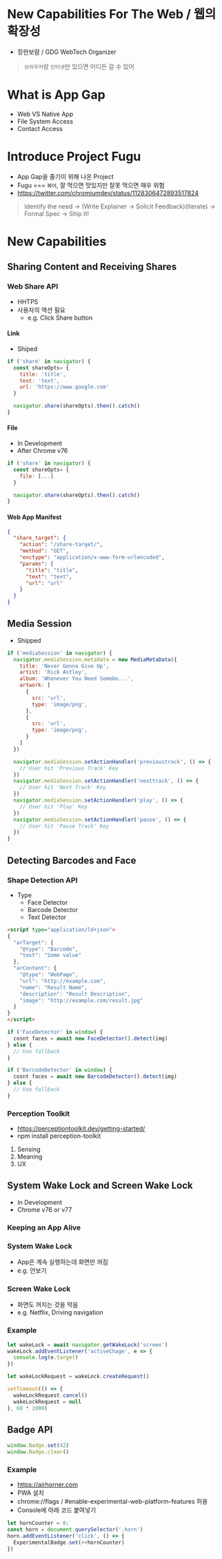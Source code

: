 # New Capabilities For The Web / 웹의 확장성
- 장한보람 / GDG WebTech Organizer

> `브라우저`랑 `인터넷`만 있으면 어디든 갈 수 있어

# What is App Gap
- Web VS Native App
- File System Access
- Contact Access

# Introduce Project Fugu
- App Gap을 줄기이 위해 나온 Project
- Fugu === `복어`, 잘 먹으면 맛있지만 잘못 먹으면 매우 위험
- https://twitter.com/chromiumdev/status/1128306472893517824

> Identify the need -> (Write Explainer -> Solicit Feedback)(Iterate) -> Formal Spec -> Ship It!

# New Capabilities

## Sharing Content and Receiving Shares

### Web Share API
- HHTPS
- 사용자의 액션 필요
   - e.g. Click Share button

#### Link
- Shiped
```JavaScript
if ('share' in navigator) {
  const shareOpts= {
    title: 'title',
    text: 'text',
    url: 'https://www.google.com'
  }

  navigator.share(shareOpts).then().catch()
}
```

#### File
- In Development
- After Chrome v76
```JavaScript
if ('share' in navigator) {
  const shareOpts= {
    file: [...]
  }

  navigator.share(shareOpts).then().catch()
}
```

#### Web App Manifest
```JSON
{
  "share_target": {
    "action": "/share-target/",
    "method": "GET",
    "enctype": "application/x-www-form-urlencoded",
    "params": {
      "title": "title",
      "text": "text",
      "url": "url"
    }
  }
}
```

## Media Session
- Shipped

```JavaScript
if ('mediaSession' in navigator) {
  navigator.mediaSession.metadata = new MediaMetaData({
    title: 'Never Gonna Give Up',
    artist: 'Rick Astley',
    album: 'Whenever You Need Somebo...',
    artwork: [
      {
        src: 'url',
        type: 'image/png',
      },
      {
        src: 'url',
        type: 'image/png',
      }
    ]
  })

  navigator.mediaSession.setActionHandler('previoustrack', () => {
    // User hit 'Previous Track' Key
  })
  navigator.mediaSession.setActionHandler('nexttrack', () => {
    // User hit 'Next Track' Key
  })
  navigator.mediaSession.setActionHandler('play', () => {
    // User hit 'Play' Key
  })
  navigator.mediaSession.setActionHandler('pause', () => {
    // User hit 'Pause Track' Key
  })
}
```

## Detecting Barcodes and Face

### Shape Detection API
- Type
   - Face Detector
   - Barcode Detector
   - Text Detector

```HTML
<script type="application/ld+json">
{
  "arTarget": {
    "@type": "Barcode",
    "text": "Some value"
  },
  "arContent": {
    "@type": "WebPage",
    "url": "http://example.com",
    "name": "Result Name",
    "description": "Result Description",
    "image": "http://example.com/result.jpg"
  }
}
</script>
```

```JavaScript
if ('FaceDetector' in window) {
  cosnt faces = await new FaceDetector().detect(img)
} else {
  // Use fallback
}

if ('BarcodeDetector' in window) {
  cosnt faces = await new BarcodeDetector().detect(img)
} else {
  // Use fallback
}
```

### Perception Toolkit
- https://perceptiontoolkit.dev/getting-started/
- npm install perception-toolkit

1. Sensing
2. Meaning
3. UX

## System Wake Lock and Screen Wake Lock
- In Development
- Chrome v76 or v77

### Keeping an App Alive

### System Wake Lock
- App은 계속 실행하는데 화면만 꺼짐
- e.g. 안보기

### Screen Wake Lock
- 화면도 꺼지는 것을 막음
- e.g. Netflix, Driving navigation

### Example
```JavaScript
let wakeLock = await navigator.getWakeLock('screen')
wakeLock.addEventListener('activeChage', e => {
  console.log(e.target)
})

let wakeLockRequest = wakeLock.createRequest()

setTimeout(() => {
  wakeLockRequest.cancel()
  wakeLockRequest = null
}, 60 * 1000)
```

## Badge API
```JavaScript
window.Badge.set(42)
window.Badge.clear()
```

### Example
- https://airhorner.com
- PWA 설치
- chrome://flags / #enable-experimental-web-platform-features 허용
- Console에 아래 코드 붙여넣기
```JavaScript
let hornCounter = 0;
const horn = document.querySelector('.horn')
horn.addEventListener('click', () => {
  ExperimentalBadge.set(++hornCounter)
})
```
